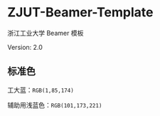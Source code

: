 # ZJUT-Beamer-Template
浙江工业大学 Beamer 模板

Version: 2.0

## 标准色
工大蓝：`RGB(1,85,174)`

辅助用浅蓝色：`RGB(101,173,221)`
